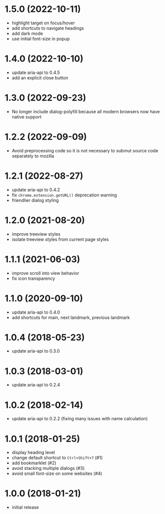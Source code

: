 # 1.5.0 (2022-10-11)

-   highlight target on focus/hover
-   add shortcuts to navigate headings
-   add dark mode
-   use initial font-size in popup


# 1.4.0 (2022-10-10)

-   update aria-api to 0.4.5
-   add an explicit close button


# 1.3.0 (2022-09-23)

-   No longer include dialog-polyfill because all modern browsers now have
    native support


# 1.2.2 (2022-09-09)

-   Avoid preprocessing code so it is not necessary to submut source code
    separately to mozilla


# 1.2.1 (2022-08-27)

-   update aria-api to 0.4.2
-   fix `chrome.extension.getURL()` deprecation warning
-   friendlier dialog styling


# 1.2.0 (2021-08-20)

-   improve treeview styles
-   isolate treeview styles from current page styles


# 1.1.1 (2021-06-03)

-   improve scroll into view behavior
-   fix icon transparency


# 1.1.0 (2020-09-10)

-   update aria-api to 0.4.0
-   add shortcuts for main, next landmark, previous landmark


# 1.0.4 (2018-05-23)

-   update aria-api to 0.3.0


# 1.0.3 (2018-03-01)

-   update aria-api to 0.2.4


# 1.0.2 (2018-02-14)

-   update aria-api to 0.2.2 (fixing many issues with name calculation)


# 1.0.1 (2018-01-25)

-   display heading level
-   change default shortcut to `Ctrl+Shift+7` (#1)
-   add bookmarklet (#2)
-   avoid stacking multiple dialogs (#3)
-   avoid small font-size on some websites (#4)


# 1.0.0 (2018-01-21)

-   initial release
